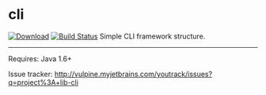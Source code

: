 cli
===

[![Download](https://api.bintray.com/packages/vpx/maven/cli/images/download.svg)](https://bintray.com/vpx/maven/cli/_latestVersion)
[![Build Status](http://ec2-54-87-131-122.compute-1.amazonaws.com/job/lib-cli/badge/icon)](http://ec2-54-87-131-122.compute-1.amazonaws.com/job/lib-cli)
Simple CLI framework structure.




----

Requires: Java 1.6+


Issue tracker: http://vulpine.myjetbrains.com/youtrack/issues?q=project%3A+lib-cli